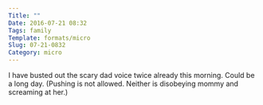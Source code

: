```yaml
---
Title: ""
Date: 2016-07-21 08:32
Tags: family
Template: formats/micro
Slug: 07-21-0832
Category: micro
---
```


I have busted out the scary dad voice twice already this morning. Could be a long day. (Pushing is not allowed. Neither is disobeying mommy and screaming at her.)
